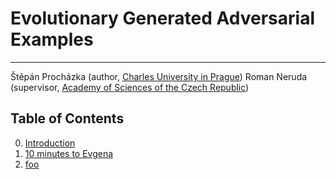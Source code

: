 # Evolutionary Generated Adversarial Examples
--------
Štěpán Procházka (author, [Charles University in Prague][mff])
Roman Neruda (supervisor, [Academy of Sciences of the Czech Republic][avcr])

[mff]: https://www.mff.cuni.cz/
[avcr]: http://www.ustavinformatiky.cz/

## Table of Contents
0.  [Introduction](#introduction)
1.  [10 minutes to Evgena](#howto)
2.  [foo](#foo)